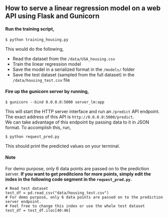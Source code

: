 ## How to serve a linear regression model on a web API using Flask and Gunicorn
#### Run the training script,

`$ python training_housing.py`

This would do the following,
* Read the dataset from the `/data/USA_housing.csv`
* Train the linear regression model
* Save the model in a serialized format in the `/models/` folder
* Save the test dataset (sampled from the full dataset) in the `/data/housing_test.csv` file

#### Fire up the gunicorn server by running,

`$ gunicorn --bind 0.0.0.0:5000 server_lm:app`

This will start the HTTP server interface and run an `/predict` API endpoint.<br>
The exact address of this API is `http://0.0.0.0:5000/predict`.<br>
We can take advantage of this endpoint by passing data to it in JSON format. To accomplish this, run,

`$ python request_pred.py`

This should print the predicted values on your terminal.

#### Note 
For demo purpose, only 6 data points are passed on to the prediction server. **If you want to get preditcions for more points, simply edit the index in the following code segment in the `request_pred.py`.**

```
# Read test dataset
test_df = pd.read_csv("data/housing_test.csv")
# For demo purpose, only 6 data points are passed on to the prediction server endpoint.
# Feel free to change this index or use the whole test dataset
test_df = test_df.iloc[40:46]
```
